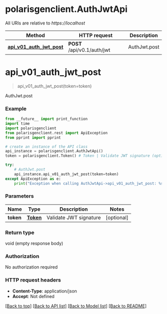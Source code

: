 # polarisgenclient.AuthJwtApi

All URIs are relative to *https://localhost*

Method | HTTP request | Description
------------- | ------------- | -------------
[**api_v01_auth_jwt_post**](AuthJwtApi.md#api_v01_auth_jwt_post) | **POST** /api/v0.1/auth/jwt | AuthJwt.post


# **api_v01_auth_jwt_post**
> api_v01_auth_jwt_post(token=token)

AuthJwt.post

### Example
```python
from __future__ import print_function
import time
import polarisgenclient
from polarisgenclient.rest import ApiException
from pprint import pprint

# create an instance of the API class
api_instance = polarisgenclient.AuthJwtApi()
token = polarisgenclient.Token() # Token | Validate JWT signature (optional)

try:
    # AuthJwt.post
    api_instance.api_v01_auth_jwt_post(token=token)
except ApiException as e:
    print("Exception when calling AuthJwtApi->api_v01_auth_jwt_post: %s\n" % e)
```

### Parameters

Name | Type | Description  | Notes
------------- | ------------- | ------------- | -------------
 **token** | [**Token**](Token.md)| Validate JWT signature | [optional] 

### Return type

void (empty response body)

### Authorization

No authorization required

### HTTP request headers

 - **Content-Type**: application/json
 - **Accept**: Not defined

[[Back to top]](#) [[Back to API list]](../README.md#documentation-for-api-endpoints) [[Back to Model list]](../README.md#documentation-for-models) [[Back to README]](../README.md)


